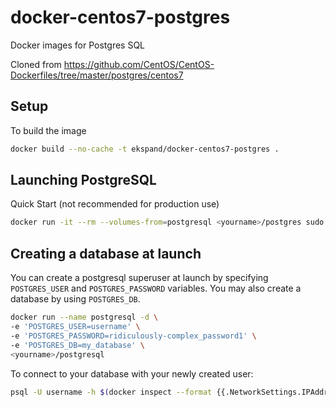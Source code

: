 # docker-centos7-postgres

Docker images for Postgres SQL

Cloned from https://github.com/CentOS/CentOS-Dockerfiles/tree/master/postgres/centos7

## Setup

To build the image

```.sh
docker build --no-cache -t ekspand/docker-centos7-postgres .
```

## Launching PostgreSQL

Quick Start (not recommended for production use)

```.sh
docker run -it --rm --volumes-from=postgresql <yourname>/postgres sudo -u postgres -H psql
```

## Creating a database at launch

You can create a postgresql superuser at launch by specifying `POSTGRES_USER` and `POSTGRES_PASSWORD` variables. You may also create a database by using `POSTGRES_DB`.

```.sh
docker run --name postgresql -d \
-e 'POSTGRES_USER=username' \
-e 'POSTGRES_PASSWORD=ridiculously-complex_password1' \
-e 'POSTGRES_DB=my_database' \
<yourname>/postgresql
```

To connect to your database with your newly created user:

```.sh
psql -U username -h $(docker inspect --format {{.NetworkSettings.IPAddress}} postgresql)
```